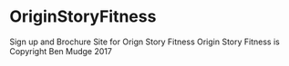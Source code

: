 # OriginStoryFitness


Sign up and Brochure Site for Orign Story Fitness
Origin Story Fitness is Copyright Ben Mudge 2017